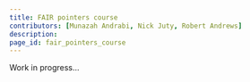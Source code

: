 ```yaml
---
title: FAIR pointers course
contributors: [Munazah Andrabi, Nick Juty, Robert Andrews]
description: 
page_id: fair_pointers_course
---
```


Work in progress...

